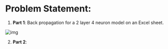# Problem Statement:

1. **Part 1**:  Back propagation for a 2 layer 4 neuron model on an Excel sheet.

![img](C:\Work\EVA6\Extensive_Vision_AI6\week4\images\network)







2. **Part 2**:  
